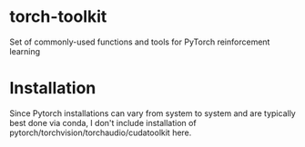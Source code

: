 # torch-toolkit
Set of commonly-used functions and tools for PyTorch reinforcement learning

# Installation

Since Pytorch installations can vary from system to system and are typically best done via conda, I don't include installation of pytorch/torchvision/torchaudio/cudatoolkit here.


